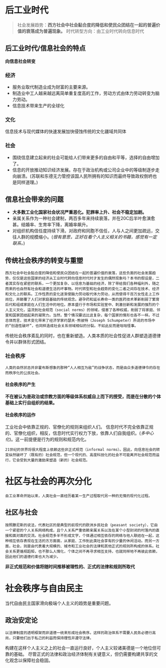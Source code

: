 # 后工业时代
>社会发展趋势：**西方社会中社会黏合度的降低和使民众团结在一起的普遍价值的衰落成为普遍现象。**
>时代转型方向：由工业时代转向信息时代
## 后工业时代/信息社会的特点
**向信息社会转变**
### 经济
- 服务业取代制造业成为财富的主要来源。
- 制造业中工人越来越远离简单重复度高的工作，劳动方式由体力劳动转变为脑力劳动。
- 信息技术带来生产的全球化
### 文化
信息技术与现代媒体的快速发展加快侵蚀传统的文化疆域共同体
### 社会
- 围绕信息建立起来的社会可能给人们带来更多的自由和平等，选择的自由增加了。
- 信息的开放推动知识经济发展。存在于政治机构或公司企业中的等级制逐步走向崩溃。(苏联和东德无力管控该国人民所拥有的知识而最终导致政权倒坍也是同样道理。)
## 信息社会带来的问题
- **大多数工业化国家社会状况严重恶化。犯罪率上升、社会不稳定加剧。**
- 亲属关系作为一种社会建制，两百多年来持续衰落，并在20C后半叶愈演愈甚。结婚率、生育率下降，离婚率飙升。
- 对组织机构信任度持续下滑。对政府和同胞不信任，人与人之间更加疏远，交往人群的规模缩小。(*很有意思，正好在看个人主义相关的书籍，感觉有一定联系。*)
## 传统社会秩序的转变与重塑
```
西方社会中社会黏合度的降低和使民众团结在一起的普遍价值的衰落，这些负面的社会发展趋势，仅仅是这些国家的经济从工业时代转向信息时代时才发生的偶然现象吗？本书的假设是，二者其实存在紧密的联系，一个更加复杂、以信息为基础的经济，除了带给我们各种福利外，随之而来的也自然有社会和道德生活的坏事物。时代转型和社会趋势的变化二者之间存在技术、经济和文化上的联系。工作性质的变化逐渐使脑力劳动取代体力劳动，从而使得千百万女性走上工作岗位，并颠覆了人们对家庭基础的传统观念。避孕药和延长寿命一类的医药技术革新削弱了繁育后代和组成家庭在人们生活中的地位。原本盛行于市场和实验室中、刺激创新和发展的强烈的个人主义文化，溢流到社会规范（social norms）的领域，侵害了各种权威，削弱了将家庭、邻里和国家团结起来的凝聚力。当然，整个情况要远比这复杂，每个国家的情形也各不一样。不过总体而言，技术变化带来了经济学家约瑟夫·熊彼特（Joseph Schumpeter）所说的市场中的“创造性破坏”，也同样造成社会关系领域相似的分裂。不如此反而是咄咄怪事。
```
传统社会秩序紊乱的同时，也在重新塑造。人类本质的社会性促进人群塑造道德律令并以群体形式团结。
### 社会秩序
```
人类的自然状态并非霍布斯想象的那种“人人相互为敌”的战争状态，而是由众多道德律令的存在而秩序化的公民社会。
```
#### 社会秩序的产生
**不在被认为是政治或宗教方面的等级体系权威自上而下的授受，而是在分散的个体基础上实行自组织的结果。**
#### 社会秩序的运作
工业社会中依靠正规的、官僚化的规则来组织人们。
信息时代不完全依靠正规的、官僚化组织，相反，信息时代实行权力下放，依靠人们自我组织。(*多中心化*)。这一前提便是行为的规则和规范内化。
```
21世纪的世界将很大程度上依赖这些非正式规范（informal norms）。因此，向信息社会的转变纵然破坏了（既有的）社会规范，但一个现代的、高度科技化的社会不可能离开社会规范而运行，它会受到大量的激励来塑造（新的）社会规范。
```
# 社区与社会的再次分化
```
自工业革命开始以来，人类社会一直经历着某一生产过程取代另一种的无情的现代化过程。
```
## 社区与社会
```
按照滕尼斯的说法，代表社区的是典型的前现代的欧洲乡民社会（peasant society），它由一个紧密的个人关系网络构成，且个人关系严重依赖亲属关系以及在某个小型封闭的村落内的直接和面对面的交流。社会规范多半不形成文字，个体通过相互依存的网络与他人联结在一起，这种相互依存表现在生活的方方面面，从家庭、工作到此类社会享有的少量的休闲活动。而另一方面，社会，则是由代表着大规模的、城市和工业社会的法律和其他正式的规则所构成的体系。社会关系更循规蹈矩，也不那么人情化，个体之间不再寻求相互支持，也就同样地不再彼此依赖，因此他们的道德约束也大为减少。
```
**非正式规范和价值将随时间推移被理性的、正式的法律和规则所取代**
# 社会秩序与自由民主
当代自由民主国家滑向极端个人主义的趋势是重要问题。
## 政治安定论
```
以法律制度的透明框架而非道德一统来形成社会秩序。这样的政治体系不需要人民务必德行高尚，只要他们出于私己的利益而保持理性并遵守法律。
```
构建在这样个人主义之上的社会一直运行良好，个人主义较诸美德是一个地位但可靠的基础。
尽管正式的法律和政治经济体制有关键意义，但仍需要构建共享的文化观念以保障社会稳固。
